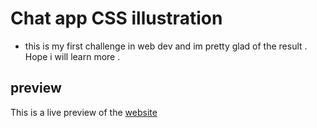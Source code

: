 # Chat app CSS illustration 

- this is my first challenge  in web dev and im pretty glad of the result . Hope i will learn more .
## preview  
This is a live preview of the [website](https://amine-ok.github.io/Chat-app-CSS-illustration-solution/)
